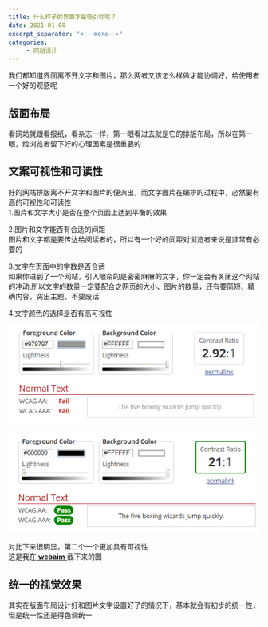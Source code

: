 ```yaml
---
title: 什么样子的界面才最吸引你呢？
date: 2021-01-08
excerpt_separator: "<!--more-->"
categories:
     - 网站设计
---
```


我们都知道界面离不开文字和图片，那么两者又该怎么样做才能协调好，给使用者一个好的观感呢

<!--more-->

## 版面布局
看网站就跟看报纸，看杂志一样，第一眼看过去就是它的排版布局，所以在第一眼，给浏览者留下好的心理因素是很重要的

## 文案可视性和可读性
好的网站排版离不开文字和图片的便派出，而文字图片在编排的过程中，必然要有高的可视性和可读性
<br>
1.图片和文字大小是否在整个页面上达到平衡的效果
<br>

2.图片和文字能否有合适的间距
<br>
图片和文字都是要传达给阅读者的，所以有一个好的间距对浏览者来说是非常有必要的
<br> 

3.文字在页面中的字数是否合适
<br>
如果你进到了一个网站，引入眼帘的是密密麻麻的文字，你一定会有关闭这个网站的冲动,所以文字的数量一定要配合之网页的大小、图片的数量，还有要简短、精确内容，突出主题，不要废话
<br>

4.文字颜色的选择是否有高可视性

![](/assets/images/wangzhansheji_error.png)

![](/assets/images/wangzhansheji_correct.png)

对比下来很明显，第二个一个更加具有可视性
<br>
这是我在[ **webaim** ](https://webaim.org/resources/contrastchecker)截下来的图
<br>
## 统一的视觉效果
其实在版面布局设计好和图片文字设置好了的情况下，基本就会有初步的统一性，但是统一性还是得色调统一
